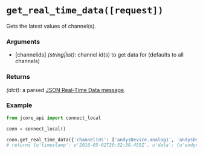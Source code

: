 # `get_real_time_data([request])`

Gets the latest values of channel(s).

### Arguments

* [channelids] *(string|list)*: channel id(s) to get data for (defaults to all channels)

### Returns

*(dict)*: a parsed [JSON Real-Time Data message](../schema/realTimeData.md).

### Example

```py
from jcore_api import connect_local

conn = connect_local()

conn.get_real_time_data({'channelIds': ['andysDevice.analog1', 'andysDevice.analog2']})
# returns {u'timestamp': u'2016-05-02T20:52:38.455Z', u'data': {u'andysDevice.analog1': 0.568205191, u'andysDevice.analog2': 0.9166735450000001}}
```
